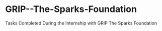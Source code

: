 # GRIP--The-Sparks-Foundation
Tasks Completed During the Internship with GRIP The Sparks Foundation
